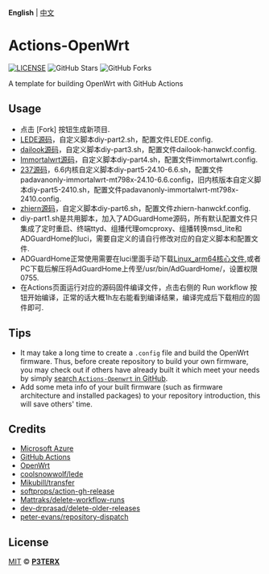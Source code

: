 **English** | [中文](https://p3terx.com/archives/build-openwrt-with-github-actions.html)

# Actions-OpenWrt

[![LICENSE](https://img.shields.io/github/license/mashape/apistatus.svg?style=flat-square&label=LICENSE)](https://github.com/P3TERX/Actions-OpenWrt/blob/master/LICENSE)
![GitHub Stars](https://img.shields.io/github/stars/P3TERX/Actions-OpenWrt.svg?style=flat-square&label=Stars&logo=github)
![GitHub Forks](https://img.shields.io/github/forks/P3TERX/Actions-OpenWrt.svg?style=flat-square&label=Forks&logo=github)

A template for building OpenWrt with GitHub Actions

## Usage

- 点击 [Fork] 按钮生成新项目.
- [LEDE源码](https://github.com/coolsnowwolf/lede)，自定义脚本diy-part2.sh，配置文件LEDE.config.
- [dailook源码](https://github.com/dailook/immortalwrt-mt798x)，自定义脚本diy-part3.sh，配置文件dailook-hanwckf.config.
- [Immortalwrt源码](https://github.com/immortalwrt/immortalwrt)，自定义脚本diy-part4.sh，配置文件immortalwrt.config.
- [237源码](https://github.com/padavanonly/immortalwrt-mt798x-24.10)，6.6内核自定义脚本diy-part5-24.10-6.6.sh，配置文件padavanonly-immortalwrt-mt798x-24.10-6.6.config，旧内核版本自定义脚本diy-part5-2410.sh，配置文件padavanonly-immortalwrt-mt798x-2410.config.
- [zhiern源码](https://github.com/zhiern/immortalwrt-mt798x)，自定义脚本diy-part6.sh，配置文件zhiern-hanwckf.config.
- diy-part1.sh是共用脚本，加入了ADGuardHome源码，所有默认配置文件只集成了定时重启、终端ttyd、组播代理omcproxy、组播转换msd_lite和ADGuardHome的luci，需要自定义的请自行修改对应的自定义脚本和配置文件.
- ADGuardHome正常使用需要在luci里面手动下载[Linux_arm64核心文件](https://github.com/AdguardTeam/AdGuardHome/releases/),或者PC下载后解压将AdGuardHome上传至/usr/bin/AdGuardHome/，设置权限0755.
- 在Actions页面运行对应的源码固件编译文件，点击右侧的 Run workflow 按钮开始编译，正常的话大概1h左右能看到编译结果，编译完成后下载相应的固件即可.

## Tips

- It may take a long time to create a `.config` file and build the OpenWrt firmware. Thus, before create repository to build your own firmware, you may check out if others have already built it which meet your needs by simply [search `Actions-Openwrt` in GitHub](https://github.com/search?q=Actions-openwrt).
- Add some meta info of your built firmware (such as firmware architecture and installed packages) to your repository introduction, this will save others' time.

## Credits

- [Microsoft Azure](https://azure.microsoft.com)
- [GitHub Actions](https://github.com/features/actions)
- [OpenWrt](https://github.com/openwrt/openwrt)
- [coolsnowwolf/lede](https://github.com/coolsnowwolf/lede)
- [Mikubill/transfer](https://github.com/Mikubill/transfer)
- [softprops/action-gh-release](https://github.com/softprops/action-gh-release)
- [Mattraks/delete-workflow-runs](https://github.com/Mattraks/delete-workflow-runs)
- [dev-drprasad/delete-older-releases](https://github.com/dev-drprasad/delete-older-releases)
- [peter-evans/repository-dispatch](https://github.com/peter-evans/repository-dispatch)

## License

[MIT](https://github.com/P3TERX/Actions-OpenWrt/blob/main/LICENSE) © [**P3TERX**](https://p3terx.com)
